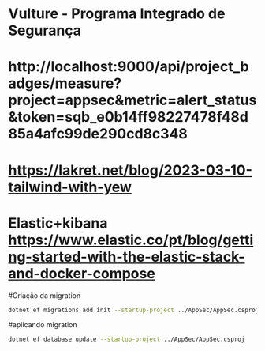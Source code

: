 # Vulture - Programa Integrado de Segurança

# http://localhost:9000/api/project_badges/measure?project=appsec&metric=alert_status&token=sqb_e0b14ff98227478f48d85a4afc99de290cd8c348
# https://lakret.net/blog/2023-03-10-tailwind-with-yew

# Elastic+kibana https://www.elastic.co/pt/blog/getting-started-with-the-elastic-stack-and-docker-compose

#Criação da migration
```bash
dotnet ef migrations add init --startup-project ../AppSec/AppSec.csproj
```

#aplicando migration
```bash
dotnet ef database update --startup-project ../AppSec/AppSec.csproj
```



